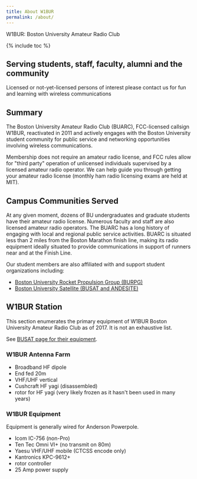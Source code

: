 ```yaml
---
title: About W1BUR
permalink: /about/
---
```


W1BUR: Boston University Amateur Radio Club

{% include toc %}

## Serving students, staff, faculty, alumni and the community

Licensed or not-yet-licensed persons of interest please contact us for fun and learning with wireless communications

## Summary
The Boston University Amateur Radio Club (BUARC), FCC-licensed callsign W1BUR, reactivated in 2011 and actively engages with the Boston University student community for public service and networking opportunities involving wireless communications.

Membership does not require an amateur radio license, and FCC rules allow for "third party" operation of unlicensed individuals supervised by a licensed amateur radio operator. 
We can help guide you through getting your amateur radio license (monthly ham radio licensing exams are held at MIT).

## Campus Communities Served
At any given moment, dozens of BU undergraduates and graduate students have their amateur radio license. 
Numerous faculty and staff are also licensed amateur radio operators. 
The BUARC has a long history of engaging with local and regional public service activities. 
BUARC is situated less than 2 miles from the Boston Marathon finish line, making its radio equipment ideally situated to provide communications in support of runners near and at the Finish Line.

Our student members are also affiliated with and support student organizations including:

* [Boston University Rocket Propulsion Group (BURPG)](http://www.burocket.org/)
* [Boston University Satellite (BUSAT and ANDESITE)](http://www.bu.edu/busat/satellites/andesite/)

## W1BUR Station
This section enumerates the primary equipment of W1BUR Boston University Amateur Radio Club as of 2017. 
It is not an exhaustive list.

See [BUSAT page for their equipment](/busat).

### W1BUR Antenna Farm

* Broadband HF dipole
* End fed 20m 
* VHF/UHF vertical
* Cushcraft HF yagi (disassembled)
* rotor for HF yagi (very likely frozen as it hasn't been used in many years)

### W1BUR Equipment
Equipment is generally wired for Anderson Powerpole.

* Icom IC-756 (non-Pro)
* Ten Tec Omni VI+ (no transmit on 80m)
* Yaesu VHF/UHF mobile (CTCSS encode only)
* Kantronics KPC-9612+
* rotor controller
* 25 Amp power supply 

